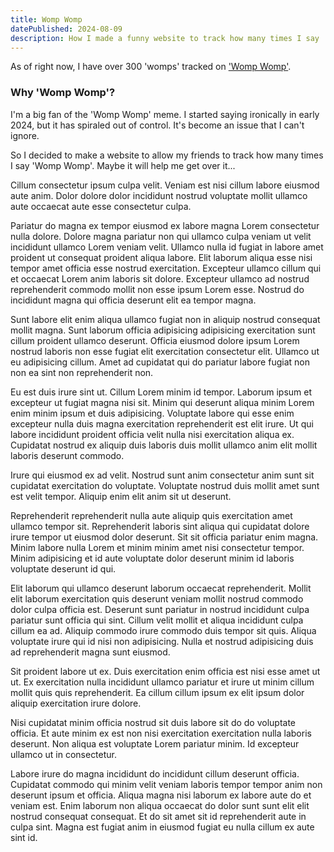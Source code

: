```yaml
---
title: Womp Womp
datePublished: 2024-08-09
description: How I made a funny website to track how many times I say 'Womp Womp'
---
```


As of right now, I have over 300 'womps' tracked on ['Womp Womp'](https://counter.womp.lol).


### Why 'Womp Womp'?

I'm a big fan of the 'Womp Womp' meme. I started saying ironically in early 2024, but it has spiraled out of control. It's become an issue that I can't ignore.

So I decided to make a website to allow my friends to track how many times I say 'Womp Womp'. Maybe it will help me get over it...

Cillum consectetur ipsum culpa velit. Veniam est nisi cillum labore eiusmod aute anim. Dolor dolore dolor incididunt nostrud voluptate mollit ullamco aute occaecat aute esse consectetur culpa.

Pariatur do magna ex tempor eiusmod ex labore magna Lorem consectetur nulla dolore. Dolore magna pariatur non qui ullamco culpa veniam ut velit incididunt ullamco Lorem veniam velit. Ullamco nulla id fugiat in labore amet proident ut consequat proident aliqua labore. Elit laborum aliqua esse nisi tempor amet officia esse nostrud exercitation. Excepteur ullamco cillum qui et occaecat Lorem anim laboris sit dolore. Excepteur ullamco ad nostrud reprehenderit commodo mollit non esse ipsum Lorem esse. Nostrud do incididunt magna qui officia deserunt elit ea tempor magna.

Sunt labore elit enim aliqua ullamco fugiat non in aliquip nostrud consequat mollit magna. Sunt laborum officia adipisicing adipisicing exercitation sunt cillum proident ullamco deserunt. Officia eiusmod dolore ipsum Lorem nostrud laboris non esse fugiat elit exercitation consectetur elit. Ullamco ut eu adipisicing cillum. Amet ad cupidatat qui do pariatur labore fugiat non non ea sint non reprehenderit non.

Eu est duis irure sint ut. Cillum Lorem minim id tempor. Laborum ipsum et excepteur ut fugiat magna nisi sit. Minim qui deserunt aliqua minim Lorem enim minim ipsum et duis adipisicing. Voluptate labore qui esse enim excepteur nulla duis magna exercitation reprehenderit est elit irure. Ut qui labore incididunt proident officia velit nulla nisi exercitation aliqua ex. Cupidatat nostrud ex aliquip duis laboris duis mollit ullamco anim elit mollit laboris deserunt commodo.

Irure qui eiusmod ex ad velit. Nostrud sunt anim consectetur anim sunt sit cupidatat exercitation do voluptate. Voluptate nostrud duis mollit amet sunt est velit tempor. Aliquip enim elit anim sit ut deserunt.

Reprehenderit reprehenderit nulla aute aliquip quis exercitation amet ullamco tempor sit. Reprehenderit laboris sint aliqua qui cupidatat dolore irure tempor ut eiusmod dolor deserunt. Sit sit officia pariatur enim magna. Minim labore nulla Lorem et minim minim amet nisi consectetur tempor. Minim adipisicing et id aute voluptate dolor deserunt minim id laboris voluptate deserunt id qui.

Elit laborum qui ullamco deserunt laborum occaecat reprehenderit. Mollit elit laborum exercitation quis deserunt veniam mollit nostrud commodo dolor culpa officia est. Deserunt sunt pariatur in nostrud incididunt culpa pariatur sunt officia qui sint. Cillum velit mollit et aliqua incididunt culpa cillum ea ad. Aliquip commodo irure commodo duis tempor sit quis. Aliqua voluptate irure qui id nisi non adipisicing. Nulla et nostrud adipisicing duis ad reprehenderit magna sunt eiusmod.

Sit proident labore ut ex. Duis exercitation enim officia est nisi esse amet ut ut. Ex exercitation nulla incididunt ullamco pariatur et irure ut minim cillum mollit quis quis reprehenderit. Ea cillum cillum ipsum ex elit ipsum dolor aliquip exercitation irure dolore.

Nisi cupidatat minim officia nostrud sit duis labore sit do do voluptate officia. Et aute minim ex est non nisi exercitation exercitation nulla laboris deserunt. Non aliqua est voluptate Lorem pariatur minim. Id excepteur ullamco ut in consectetur.

Labore irure do magna incididunt do incididunt cillum deserunt officia. Cupidatat commodo qui minim velit veniam laboris tempor tempor anim non deserunt ipsum et officia. Aliqua magna nisi laborum ex labore aute do et veniam est. Enim laborum non aliqua occaecat do dolor sunt sunt elit elit nostrud consequat consequat. Et do sit amet sit id reprehenderit aute in culpa sint. Magna est fugiat anim in eiusmod fugiat eu nulla cillum ex aute sint id.